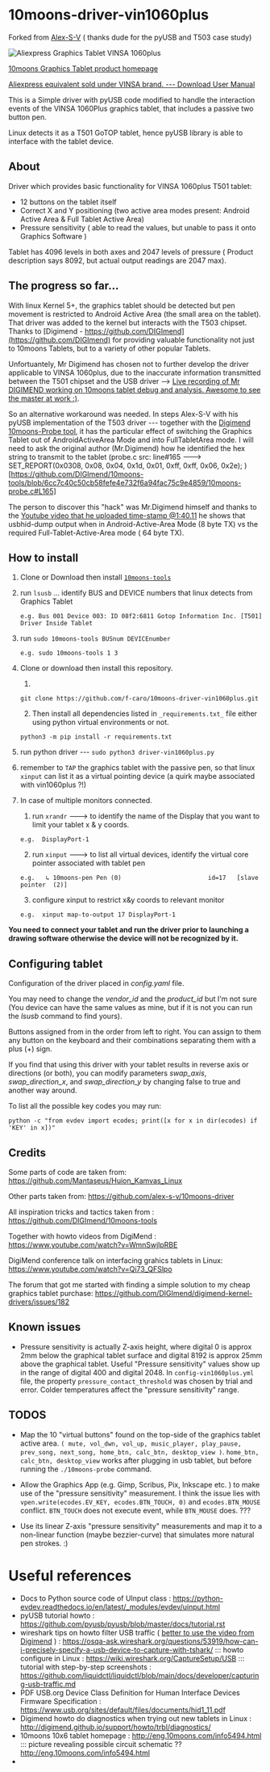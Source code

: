 # 10moons-driver-vin1060plus

Forked from [Alex-S-V](https://github.com/alex-s-v/10moons-driver) ( thanks dude for the pyUSB and T503 case study) 

![Aliexpress Graphics Tablet VINSA 1060plus](http://eng.10moons.com/upload/2018/06/11/201806112311552.jpg)

[10moons Graphics Tablet product homepage](http://eng.10moons.com/info5494.html)

[Aliexpress equivalent sold under VINSA brand. --- Download User Manual](http://blog.ping-it.cn/h/8/sms.pdf)

This is a Simple driver with pyUSB code modified to handle the interaction events of the VINSA 1060Plus graphics tablet, that includes a passive two button pen.

Linux detects it as a T501 GoTOP tablet,  hence pyUSB library is able to interface with the tablet device.

## About

Driver which provides basic functionality for VINSA 1060plus T501 tablet:
* 12 buttons on the tablet itself
* Correct X and Y positioning (two active area modes present:  Android Active Area & Full Tablet Active Area)
* Pressure sensitivity ( able to read the values, but unable to pass it onto Graphics Software )

Tablet has 4096 levels in both axes and 2047 levels of pressure ( Product description says 8092, but actual output readings are 2047 max).

## The progress so far...

With linux Kernel 5+,  the graphics tablet should be detected but pen movement is restricted to Android Active Area (the small area on the tablet).  That driver was added to the kernel but interacts with the T503 chipset. 
Thanks to [Digimend - https://github.com/DIGImend](https://github.com/DIGImend) for providing valuable functionality not just to 10moons Tablets, but to a variety of other popular Tablets.

Unfortuantely, Mr Digimend has chosen not to further develop the driver applicable to VINSA 1060plus, due to the inaccurate information transmitted between the T501 chipset and the USB driver --> [Live recording of Mr DIGIMEND working on 10moons tablet debug and analysis.  Awesome to see the master at work :)](https://www.youtube.com/watch?v=WmnSwjlpRBE).

So an alternative workaround was needed.  In steps Alex-S-V with his pyUSB implementation of the T503 driver --- together with the [Digimend 10moons-Probe tool](https://github.com/DIGImend/10moons-tools),  it has the particular effect of switching the Graphics Tablet out of AndroidActiveArea Mode and into FullTabletArea mode.  I will need to ask the original author (Mr.Digimend) how he identified the hex string to transmit to the tablet (probe.c src: line#165 ---> SET_REPORT(0x0308, 0x08, 0x04, 0x1d, 0x01, 0xff, 0xff, 0x06, 0x2e); )[https://github.com/DIGImend/10moons-tools/blob/6cc7c40c50cb58fefe4e732f6a94fac75c9e4859/10moons-probe.c#L165]

The person to discover this "hack" was Mr.Digimend himself and thanks to the [Youtube video that he uploaded time-stamp @1:40.11](https://youtu.be/WmnSwjlpRBE?t=6011) he shows that usbhid-dump  output when in Android-Active-Area Mode (8 byte TX)  vs  the required  Full-Tablet-Active-Area mode ( 64 byte TX).


## How to install
1. Clone or Download then install  [`10moons-tools`](https://github.com/DIGImend/10moons-tools)
2. run  `lsusb` ... identify  BUS and DEVICE numbers that linux detects from Graphics Tablet
    ```
    e.g. Bus 001 Device 003: ID 08f2:6811 Gotop Information Inc. [T501] Driver Inside Tablet
    ```
3. run  `sudo 10moons-tools BUSnum DEVICEnumber`
    ```
    e.g. sudo 10moons-tools 1 3
    ```
4. Clone or download then install this repository.
  
   1. 
    ```
    git clone https://github.com/f-caro/10moons-driver-vin1060plus.git
    ```
  
   2. Then install all dependencies listed in `_requirements.txt_` file either using python virtual environments or not.
    ```
    python3 -m pip install -r requirements.txt
    ```

5. run python driver ---  `sudo python3 driver-vin1060plus.py`

6. remember to `TAP` the graphics tablet with the passive pen, so that linux `xinput` can list it as a virtual pointing device (a quirk maybe associated with vin1060plus ?!)

7.  In case of multiple monitors connected.
  
    1. run `xrandr` --->  to identify the name of the Display that you want to limit your tablet x & y coords.
    ```
    e.g.  DisplayPort-1
    ```
  
    2. run `xinput`  ---> to list all virtual devices,  identify the virtual core pointer associated with tablet pen
    ```
    e.g.   ↳ 10moons-pen Pen (0)                     	id=17	[slave  pointer  (2)]
    ```
  
    3. configure xinput to restrict x&y coords to relevant monitor
    ```
    e.g.  xinput map-to-output 17 DisplayPort-1
    ```


**You need to connect your tablet and run the driver prior to launching a drawing software otherwise the device will not be recognized by it.**





## Configuring tablet

Configuration of the driver placed in _config.yaml_ file.

You may need to change the *vendor_id* and the *product_id* but I'm not sure (You device can have the same values as mine, but if it is not you can run the *lsusb* command to find yours).

Buttons assigned from in the order from left to right. You can assign to them any button on the keyboard and their combinations separating them with a plus (+) sign.

If you find that using this driver with your tablet results in reverse axis or directions (or both), you can modify parameters *swap_axis*, *swap_direction_x*, and *swap_direction_y* by changing false to true and another way around.

To list all the possible key codes you may run:
```
python -c "from evdev import ecodes; print([x for x in dir(ecodes) if 'KEY' in x])"
```

## Credits

Some parts of code are taken from: https://github.com/Mantaseus/Huion_Kamvas_Linux

Other parts taken from:  https://github.com/alex-s-v/10moons-driver

All inspiration tricks and tactics taken from : https://github.com/DIGImend/10moons-tools

Together with howto videos from DigiMend :  https://www.youtube.com/watch?v=WmnSwjlpRBE

DigiMend conference talk on interfacing grahics tablets in Linux:  https://www.youtube.com/watch?v=Qi73_QFSlpo

The forum that got me started with finding a simple solution to my cheap graphics tablet purchase:  https://github.com/DIGImend/digimend-kernel-drivers/issues/182

## Known issues

* Pressure sensitivity is actually Z-axis height,  where digital 0 is approx 2mm below the graphical tablet surface and digital 8192 is approx 25mm above the graphical tablet. Useful "Pressure sensitivity" values show up in the range of digital 400 and digital 2048.  In `config-vin1060plus.yml` file,  the property  `pressure_contact_threshold` was chosen by trial and error.  Colder temperatures affect the "pressure sensitivity" range.

## TODOS

* Map the 10 "virtual buttons" found on the top-side of the graphics tablet active area.  `( mute, vol_dwn, vol_up, music_player, play_pause, prev_song, next_song, home_btn, calc_btn, desktop_view )`.  `home_btn, calc_btn, desktop_view` works after plugging in usb tablet, but before running the `./10moons-probe`  command.

* Allow the Graphics App (e.g. Gimp, Scribus, Pix, Inkscape etc. ) to make use of the "pressure sensitivity" measurement. I think the issue lies with  `vpen.write(ecodes.EV_KEY, ecodes.BTN_TOUCH, 0)`  and  `ecodes.BTN_MOUSE` conflict.  `BTN_TOUCH` does not execute event, while  `BTN_MOUSE` does. ???

* Use its linear Z-axis "pressure sensitivity" measurements and map it to a non-linear function (maybe bezzier-curve) that simulates more natural pen strokes. :)

# Useful references

* Docs to Python source code of UInput class :  https://python-evdev.readthedocs.io/en/latest/_modules/evdev/uinput.html
* pyUSB tutorial howto : https://github.com/pyusb/pyusb/blob/master/docs/tutorial.rst
* wireshark tips on howto filter USB traffic ( [better to use the video from Digimend](https://www.youtube.com/watch?v=WmnSwjlpRBE) ) : https://osqa-ask.wireshark.org/questions/53919/how-can-i-precisely-specify-a-usb-device-to-capture-with-tshark/  :::   howto configure in Linux : https://wiki.wireshark.org/CaptureSetup/USB  :::  tutorial with step-by-step screenshots : https://github.com/liquidctl/liquidctl/blob/main/docs/developer/capturing-usb-traffic.md
* PDF USB.org  Device Class Definition for Human Interface Devices Firmware Specification : https://www.usb.org/sites/default/files/documents/hid1_11.pdf
* Digimend howto do diagnostics when trying out new tablets in Linux : http://digimend.github.io/support/howto/trbl/diagnostics/
* 10moons 10x6 tablet homepage : http://eng.10moons.com/info5494.html  :::  picture revealing possible circuit schematic ??  http://eng.10moons.com/info5494.html
* 